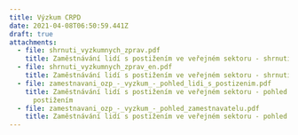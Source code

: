 ```yaml
---
title: Výzkum CRPD
date: 2021-04-08T06:50:59.441Z
draft: true
attachments:
  - file: shrnuti_vyzkumnych_zprav.pdf
    title: Zaměstnávání lidí s postižením ve veřejném sektoru - shrnutí
  - file: shrnuti_vyzkumnych_zprav_en.pdf
    title: Zaměstnávání lidí s postižením ve veřejném sektoru - shrnutí en
  - file: zamestnavani_ozp_-_vyzkum_-_pohled_lidi_s_postizenim.pdf
    title: Zaměstnávání lidí s postižením ve veřejném sektoru - pohled lidí s
      postižením
  - file: zamestnavani_ozp_-_vyzkum_-_pohled_zamestnavatelu.pdf
    title: Zaměstnávání lidí s postižením ve veřejném sektoru - pohled zaměstnavatelů
---
```

